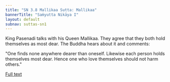 ```yaml
---
title: "SN 3.8 Mallikaa Sutta: Mallikaa"
bannerTitle: "Saṁyutta Nikāya I" 
layout: default 
subnav: suttas-sn1
---
```


King Pasenadi talks with his Queen Mallikaa. They agree that they both hold themselves as most dear. The Buddha hears about it and comments:

"One finds none anywhere dearer than oneself. Likewise each person holds themselves most dear. Hence one who love themselves should not harm others."

[Full text](https://accesstoinsight.org/tipitaka/sn/sn03/sn03.008.wlsh.html)

